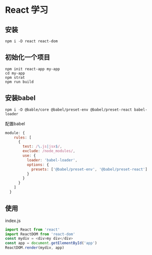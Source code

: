 # React 学习

## 安装

```shell
npm i -D react react-dom
```

## 初始化一个项目

```shell
npm init react-app my-app
cd my-app
npm strat
npm run build
```

## 安装babel
```shell
npm i -D @bable/core @babel/preset-env @babel/preset-react babel-loader
```

配置babel
```js
module: {
    rules: [
      {
        test: /\.js|jsx$/, 
        exclude: /node_modules/,
        use: {
          loader: 'babel-loader',
          options: {
            presets: ['@babel/preset-env', '@babel/preset-react']
          }
        }
      }
    ]
  }
```

## 使用
index.js

```js
import React from 'react'
import ReactDOM from 'react-dom'
const mydiv = <div>my div</div>
const app = document.getElementById('app')
ReactDOM.render(mydiv, app)
```